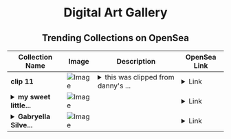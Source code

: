<div align="center">

# Digital Art Gallery

## Trending Collections on OpenSea

| Collection Name                       | Image                                                                                     | Description                       | OpenSea Link                                                                                          |
|---------------------------------------|-------------------------------------------------------------------------------------------|-----------------------------------|--------------------------------------------------------------------------------------------------------|
| **clip 11** | ![Image](https://i.seadn.io/s/raw/files/28e4e1fdab016210a0c54c4d07fe2e69.jpg?w=500&auto=format?w=200&auto=format) | <details><summary>this was clipped from danny's ...</summary>this was clipped from danny's Unlonely livestream</details> | <details><summary>Link</summary>[clip 11](https://opensea.io/collection/clip-11-2)</details> |
| **<details><summary>my sweet little...</summary>my sweet little muff.</details>** | ![Image](https://i.seadn.io/s/raw/files/9eec5550f821e23e7650a774105ce401.jpg?w=500&auto=format?w=200&auto=format) |  | <details><summary>Link</summary>[my sweet little muff.](https://opensea.io/collection/my-sweet-little-muff)</details> |
| **<details><summary>Gabryella Silve...</summary>Gabryella Silver</details>** | ![Image](https://i.seadn.io/s/raw/files/836be195fa955a859072b37baf0b0692.png?w=500&auto=format?w=200&auto=format) |  | <details><summary>Link</summary>[Gabryella Silver](https://opensea.io/collection/gabryella-silver)</details> |

</div>